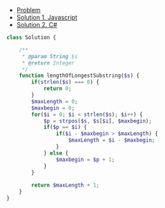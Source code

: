 - [Problem](index)
- [Solution 1. Javascript](solution-1-javascript)
- [Solution 2. C#](solution-2-csharp)

```php
class Solution {

    /**
     * @param String $s
     * @return Integer
     */
    function lengthOfLongestSubstring($s) {
        if(strlen($s) === 0) {
            return 0;
        }
        $maxLength = 0;
        $maxbegin = 0;
        for($i = 0; $i < strlen($s); $i++) {
            $p = strpos($s, $s[$i], $maxbegin);
            if($p == $i) {
                if($i - $maxbegin > $maxLength) {
                    $maxLength = $i - $maxbegin;
                }
            } else {
                $maxbegin = $p + 1;
            }
        }
        
        return $maxLength + 1;
    }
}
```